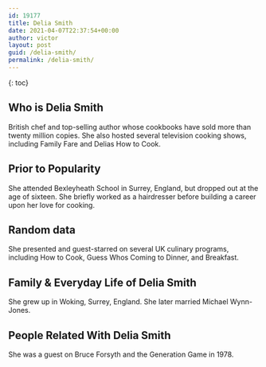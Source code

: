 ```yaml
---
id: 19177
title: Delia Smith
date: 2021-04-07T22:37:54+00:00
author: victor
layout: post
guid: /delia-smith/
permalink: /delia-smith/
---
```



{: toc}


## Who is Delia Smith



British chef and top-selling author whose cookbooks have sold more than twenty million copies. She also hosted several television cooking shows, including Family Fare and Delias How to Cook.

                
                
                
## Prior to Popularity



She attended Bexleyheath School in Surrey, England, but dropped out at the age of sixteen. She briefly worked as a hairdresser before building a career upon her love for cooking.

                
                
                
## Random data



She presented and guest-starred on several UK culinary programs, including How to Cook, Guess Whos Coming to Dinner, and Breakfast.

                
                
                
## Family & Everyday Life of Delia Smith



She grew up in Woking, Surrey, England. She later married Michael Wynn-Jones.

                
                
                
## People Related With Delia Smith



She was a guest on Bruce Forsyth and the Generation Game in 1978.

                
              
            
          
          
          